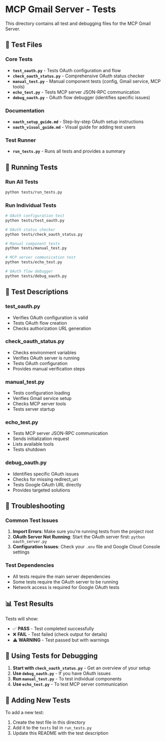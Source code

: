 # MCP Gmail Server - Tests

This directory contains all test and debugging files for the MCP Gmail Server.

## 📁 **Test Files**

### **Core Tests**
- **`test_oauth.py`** - Tests OAuth configuration and flow
- **`check_oauth_status.py`** - Comprehensive OAuth status checker
- **`manual_test.py`** - Manual component tests (config, Gmail service, MCP tools)
- **`echo_test.py`** - Tests MCP server JSON-RPC communication
- **`debug_oauth.py`** - OAuth flow debugger (identifies specific issues)

### **Documentation**
- **`oauth_setup_guide.md`** - Step-by-step OAuth setup instructions
- **`oauth_visual_guide.md`** - Visual guide for adding test users

### **Test Runner**
- **`run_tests.py`** - Runs all tests and provides a summary

## 🚀 **Running Tests**

### **Run All Tests**
```bash
python tests/run_tests.py
```

### **Run Individual Tests**
```bash
# OAuth configuration test
python tests/test_oauth.py

# OAuth status checker
python tests/check_oauth_status.py

# Manual component tests
python tests/manual_test.py

# MCP server communication test
python tests/echo_test.py

# OAuth flow debugger
python tests/debug_oauth.py
```

## 🧪 **Test Descriptions**

### **test_oauth.py**
- Verifies OAuth configuration is valid
- Tests OAuth flow creation
- Checks authorization URL generation

### **check_oauth_status.py**
- Checks environment variables
- Verifies OAuth server is running
- Tests OAuth configuration
- Provides manual verification steps

### **manual_test.py**
- Tests configuration loading
- Verifies Gmail service setup
- Checks MCP server tools
- Tests server startup

### **echo_test.py**
- Tests MCP server JSON-RPC communication
- Sends initialization request
- Lists available tools
- Tests shutdown

### **debug_oauth.py**
- Identifies specific OAuth issues
- Checks for missing redirect_uri
- Tests Google OAuth URL directly
- Provides targeted solutions

## 🔧 **Troubleshooting**

### **Common Test Issues**

1. **Import Errors**: Make sure you're running tests from the project root
2. **OAuth Server Not Running**: Start the OAuth server first: `python oauth_server.py`
3. **Configuration Issues**: Check your `.env` file and Google Cloud Console settings

### **Test Dependencies**
- All tests require the main server dependencies
- Some tests require the OAuth server to be running
- Network access is required for Google OAuth tests

## 📊 **Test Results**

Tests will show:
- ✅ **PASS** - Test completed successfully
- ❌ **FAIL** - Test failed (check output for details)
- ⚠️ **WARNING** - Test passed but with warnings

## 🎯 **Using Tests for Debugging**

1. **Start with `check_oauth_status.py`** - Get an overview of your setup
2. **Use `debug_oauth.py`** - If you have OAuth issues
3. **Run `manual_test.py`** - To test individual components
4. **Use `echo_test.py`** - To test MCP server communication

## 📝 **Adding New Tests**

To add a new test:
1. Create the test file in this directory
2. Add it to the `tests` list in `run_tests.py`
3. Update this README with the test description
